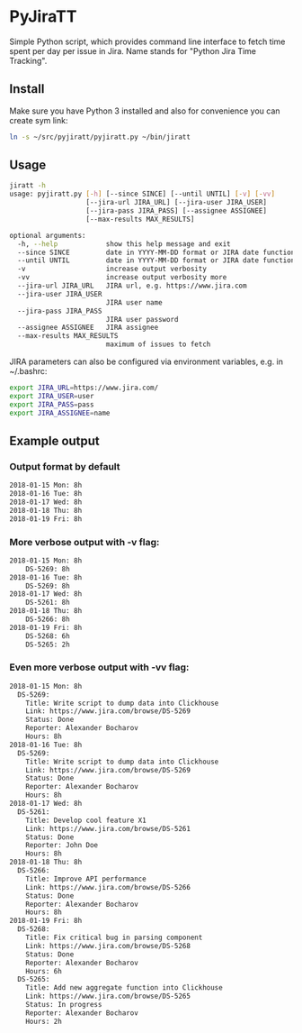 # PyJiraTT
Simple Python script, which provides command line interface to fetch time spent per day per issue in Jira.
Name stands for "Python Jira Time Tracking".

## Install
Make sure you have Python 3 installed and also for convenience you can create sym link:
```bash
ln -s ~/src/pyjiratt/pyjiratt.py ~/bin/jiratt
```


## Usage
```bash
jiratt -h
usage: pyjiratt.py [-h] [--since SINCE] [--until UNTIL] [-v] [-vv]
                   [--jira-url JIRA_URL] [--jira-user JIRA_USER]
                   [--jira-pass JIRA_PASS] [--assignee ASSIGNEE]
                   [--max-results MAX_RESULTS]

optional arguments:
  -h, --help            show this help message and exit
  --since SINCE         date in YYYY-MM-DD format or JIRA date function
  --until UNTIL         date in YYYY-MM-DD format or JIRA date function
  -v                    increase output verbosity
  -vv                   increase output verbosity more
  --jira-url JIRA_URL   JIRA url, e.g. https://www.jira.com
  --jira-user JIRA_USER
                        JIRA user name
  --jira-pass JIRA_PASS
                        JIRA user password
  --assignee ASSIGNEE   JIRA assignee
  --max-results MAX_RESULTS
                        maximum of issues to fetch
```
JIRA parameters can also be configured via environment variables, e.g. in ~/.bashrc:
```bash
export JIRA_URL=https://www.jira.com/
export JIRA_USER=user
export JIRA_PASS=pass
export JIRA_ASSIGNEE=name
```
## Example output

### Output format by default
```bash
2018-01-15 Mon: 8h
2018-01-16 Tue: 8h
2018-01-17 Wed: 8h
2018-01-18 Thu: 8h
2018-01-19 Fri: 8h
```
### More verbose output with -v flag:
```bash
2018-01-15 Mon: 8h
    DS-5269: 8h
2018-01-16 Tue: 8h
    DS-5269: 8h
2018-01-17 Wed: 8h
    DS-5261: 8h
2018-01-18 Thu: 8h
    DS-5266: 8h
2018-01-19 Fri: 8h
    DS-5268: 6h
    DS-5265: 2h
```
### Even more verbose output with -vv flag:
```bash
2018-01-15 Mon: 8h
  DS-5269:
    Title: Write script to dump data into Clickhouse
    Link: https://www.jira.com/browse/DS-5269
    Status: Done
    Reporter: Alexander Bocharov
    Hours: 8h
2018-01-16 Tue: 8h
  DS-5269:
    Title: Write script to dump data into Clickhouse
    Link: https://www.jira.com/browse/DS-5269
    Status: Done
    Reporter: Alexander Bocharov
    Hours: 8h
2018-01-17 Wed: 8h
  DS-5261:
    Title: Develop cool feature X1
    Link: https://www.jira.com/browse/DS-5261
    Status: Done
    Reporter: John Doe
    Hours: 8h
2018-01-18 Thu: 8h
  DS-5266:
    Title: Improve API performance
    Link: https://www.jira.com/browse/DS-5266
    Status: Done
    Reporter: Alexander Bocharov
    Hours: 8h
2018-01-19 Fri: 8h
  DS-5268:
    Title: Fix critical bug in parsing component
    Link: https://www.jira.com/browse/DS-5268
    Status: Done
    Reporter: Alexander Bocharov
    Hours: 6h
  DS-5265:
    Title: Add new aggregate function into Clickhouse
    Link: https://www.jira.com/browse/DS-5265
    Status: In progress
    Reporter: Alexander Bocharov
    Hours: 2h
```